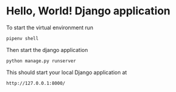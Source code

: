 # Hello, World! Django application

To start the virtual environment run
```bash
pipenv shell
```

Then start the django application
```bash
python manage.py runserver
```

This should start your local Django application at
```bash
http://127.0.0.1:8000/
```